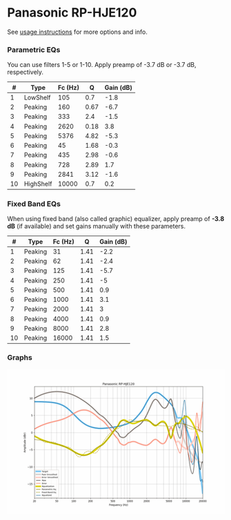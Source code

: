 # Panasonic RP-HJE120
See [usage instructions](https://github.com/jaakkopasanen/AutoEq#usage) for more options and info.

### Parametric EQs
You can use filters 1-5 or 1-10. Apply preamp of -3.7 dB or -3.7 dB, respectively.

|   # | Type      |   Fc (Hz) |    Q |   Gain (dB) |
|-----|-----------|-----------|------|-------------|
|   1 | LowShelf  |       105 | 0.7  |        -1.8 |
|   2 | Peaking   |       160 | 0.67 |        -6.7 |
|   3 | Peaking   |       333 | 2.4  |        -1.5 |
|   4 | Peaking   |      2620 | 0.18 |         3.8 |
|   5 | Peaking   |      5376 | 4.82 |        -5.3 |
|   6 | Peaking   |        45 | 1.68 |        -0.3 |
|   7 | Peaking   |       435 | 2.98 |        -0.6 |
|   8 | Peaking   |       728 | 2.89 |         1.7 |
|   9 | Peaking   |      2841 | 3.12 |        -1.6 |
|  10 | HighShelf |     10000 | 0.7  |         0.2 |

### Fixed Band EQs
When using fixed band (also called graphic) equalizer, apply preamp of **-3.8 dB** (if available) and set gains manually with these parameters.

|   # | Type    |   Fc (Hz) |    Q |   Gain (dB) |
|-----|---------|-----------|------|-------------|
|   1 | Peaking |        31 | 1.41 |        -2.2 |
|   2 | Peaking |        62 | 1.41 |        -2.4 |
|   3 | Peaking |       125 | 1.41 |        -5.7 |
|   4 | Peaking |       250 | 1.41 |        -5   |
|   5 | Peaking |       500 | 1.41 |         0.9 |
|   6 | Peaking |      1000 | 1.41 |         3.1 |
|   7 | Peaking |      2000 | 1.41 |         3   |
|   8 | Peaking |      4000 | 1.41 |         0.9 |
|   9 | Peaking |      8000 | 1.41 |         2.8 |
|  10 | Peaking |     16000 | 1.41 |         1.5 |

### Graphs
![](./Panasonic%20RP-HJE120.png)
